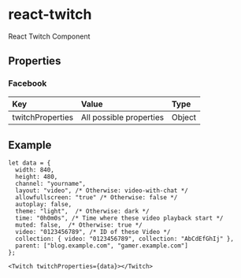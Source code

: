 # react-twitch

React Twitch Component

## Properties

### Facebook

|Key|Value|Type|
|:--|:----|:---|
|twitchProperties|All possible properties|Object|

## Example

```JS
let data = {
  width: 840,
  height: 480,
  channel: "yourname",
  layout: "video", /* Otherwise: video-with-chat */
  allowfullscreen: "true" /* Otherwise: false */
  autoplay: false,
  theme: "light",  /* Otherwise: dark */
  time: "0h0m0s", /* Time where these video playback start */
  muted: false,  /* Otherwise: true */
  video: "0123456789", /* ID of these Video */
  collection: { video: "0123456789", collection: "AbCdEfGhIj" },
  parent: ["blog.example.com", "gamer.example.com"]
};

<Twitch twitchProperties={data}></Twitch>
```